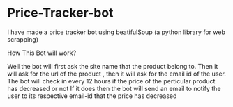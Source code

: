 # Price-Tracker-bot
I have made a price tracker bot using beatifulSoup (a python library for web scrapping) 

How This Bot will work? 

Well the bot will first ask the site name that the product belong to. 
Then it will ask for the url of the product , then it will ask for the email id of the user. 
The bot will check in every 12 hours if the price of the perticular product has decreased or not 
If it does then the bot will send an email to notify the user to its respective email-id that the price has decreased 
